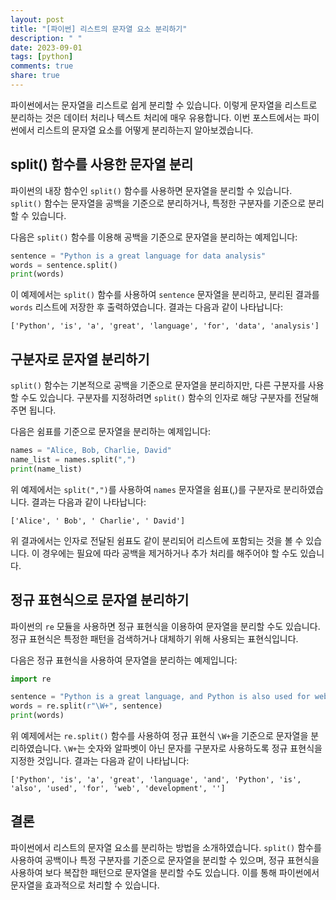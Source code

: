 ```yaml
---
layout: post
title: "[파이썬] 리스트의 문자열 요소 분리하기"
description: " "
date: 2023-09-01
tags: [python]
comments: true
share: true
---
```


파이썬에서는 문자열을 리스트로 쉽게 분리할 수 있습니다. 이렇게 문자열을 리스트로 분리하는 것은 데이터 처리나 텍스트 처리에 매우 유용합니다. 이번 포스트에서는 파이썬에서 리스트의 문자열 요소를 어떻게 분리하는지 알아보겠습니다.

## split() 함수를 사용한 문자열 분리

파이썬의 내장 함수인 `split()` 함수를 사용하면 문자열을 분리할 수 있습니다. `split()` 함수는 문자열을 공백을 기준으로 분리하거나, 특정한 구분자를 기준으로 분리할 수 있습니다.

다음은 `split()` 함수를 이용해 공백을 기준으로 문자열을 분리하는 예제입니다:

```python
sentence = "Python is a great language for data analysis"
words = sentence.split()
print(words)
```

이 예제에서는 `split()` 함수를 사용하여 `sentence` 문자열을 분리하고, 분리된 결과를 `words` 리스트에 저장한 후 출력하였습니다. 결과는 다음과 같이 나타납니다:

```
['Python', 'is', 'a', 'great', 'language', 'for', 'data', 'analysis']
```

## 구분자로 문자열 분리하기

`split()` 함수는 기본적으로 공백을 기준으로 문자열을 분리하지만, 다른 구분자를 사용할 수도 있습니다. 구분자를 지정하려면 `split()` 함수의 인자로 해당 구분자를 전달해주면 됩니다.

다음은 쉼표를 기준으로 문자열을 분리하는 예제입니다:

```python
names = "Alice, Bob, Charlie, David"
name_list = names.split(",")
print(name_list)
```

위 예제에서는 `split(",")`를 사용하여 `names` 문자열을 쉼표(,)를 구분자로 분리하였습니다. 결과는 다음과 같이 나타납니다:

```
['Alice', ' Bob', ' Charlie', ' David']
```

위 결과에서는 인자로 전달된 쉼표도 같이 분리되어 리스트에 포함되는 것을 볼 수 있습니다. 이 경우에는 필요에 따라 공백을 제거하거나 추가 처리를 해주어야 할 수도 있습니다.

## 정규 표현식으로 문자열 분리하기

파이썬의 `re` 모듈을 사용하면 정규 표현식을 이용하여 문자열을 분리할 수도 있습니다. 정규 표현식은 특정한 패턴을 검색하거나 대체하기 위해 사용되는 표현식입니다.

다음은 정규 표현식을 사용하여 문자열을 분리하는 예제입니다:

```python
import re

sentence = "Python is a great language, and Python is also used for web development."
words = re.split(r"\W+", sentence)
print(words)
```

위 예제에서는 `re.split()` 함수를 사용하여 정규 표현식 `\W+`을 기준으로 문자열을 분리하였습니다. `\W+`는 숫자와 알파벳이 아닌 문자를 구분자로 사용하도록 정규 표현식을 지정한 것입니다. 결과는 다음과 같이 나타납니다:

```
['Python', 'is', 'a', 'great', 'language', 'and', 'Python', 'is', 'also', 'used', 'for', 'web', 'development', '']
```

## 결론

파이썬에서 리스트의 문자열 요소를 분리하는 방법을 소개하였습니다. `split()` 함수를 사용하여 공백이나 특정 구분자를 기준으로 문자열을 분리할 수 있으며, 정규 표현식을 사용하여 보다 복잡한 패턴으로 문자열을 분리할 수도 있습니다. 이를 통해 파이썬에서 문자열을 효과적으로 처리할 수 있습니다.